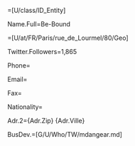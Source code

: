 =[U/class/ID_Entity]

Name.Full=Be-Bound

=[U/at/FR/Paris/rue_de_Lourmel/80/Geo]

Twitter.Followers=1,865

Phone=

Email=

Fax=

Nationality=

Adr.2={Adr.Zip} {Adr.Ville}

BusDev.=[G/U/Who/TW/mdangear.md]
